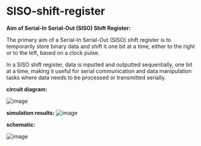 # SISO-shift-register
**Aim of Serial-In Serial-Out (SISO) Shift Register:**

The primary aim of a Serial-In Serial-Out (SISO) shift register is to temporarily store binary data and shift it one bit at a time, either to the right or to the left, based on a clock pulse. 

In a SISO shift register, data is inputted and outputted sequentially, one bit at a time, making it useful for serial communication and data manipulation tasks where data needs to be processed or transmitted serially.

**circuit diagram:**

![image](https://github.com/user-attachments/assets/d745bf63-218e-4ba5-8a3f-8e4c132aaa01)

**simulation results:**
![image](https://github.com/user-attachments/assets/d18a9b5c-62fa-4ccd-b246-9920943b6652)


**schematic:**

![image](https://github.com/user-attachments/assets/0b25ae1b-85a2-4fa8-b2dd-54ef5c877135)
